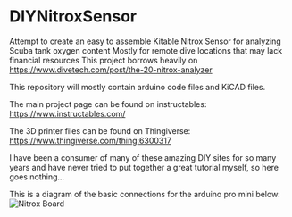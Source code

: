 # DIYNitroxSensor
Attempt to create an easy to assemble Kitable Nitrox Sensor for analyzing Scuba tank oxygen content
Mostly for remote dive locations that may lack financial resources
This project borrows heavily on https://www.divetech.com/post/the-20-nitrox-analyzer

This repository will mostly contain arduino code files and KiCAD files. 

The main project page can be found on instructables: https://www.instructables.com/

The 3D printer files can be found on Thingiverse: https://www.thingiverse.com/thing:6300317

I have been a consumer of many of these amazing DIY sites for so many years and have never tried to put together a great tutorial myself, so here goes nothing...

This is a diagram of the basic connections for the arduino pro mini below:
![Nitrox Board](https://github.com/rolandoman/DIYNitroxSensor/assets/35143707/7ccfef57-fb23-4b30-916b-51e2076071da)
